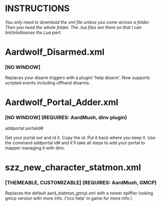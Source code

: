 # INSTRUCTIONS
###### You only need to download the xml file unless you come across a folder. Then you need the whole folder. The .lua files are there so that I can lint/intellisense the Lua part.


# Aardwolf_Disarmed.xml 
### [NO WINDOW] 
Replaces your disarm triggers with a plugin! 'help disarm'. Now supports scripted events including offhand disarms.


# Aardwolf_Portal_Adder.xml 
### [NO WINDOW] (REQUIRES: AardMush, dinv plugin) 
addportal portalid# 

Get your portal out and id it. Copy the id. Put it back where you keep it. Use the command addportal id# and it'll take all steps to add your portal to mapper managing it with dinv.


# szz_new_character_statmon.xml
### [THEMEABLE, CUSTOMIZABLE] (REQUIRES: AardMush, GMCP)
Replaces the default aard_statmon_gmcp.xml with a newer spiffier looking gmcp version with more info. ('ncs help' in game for more info.) 


